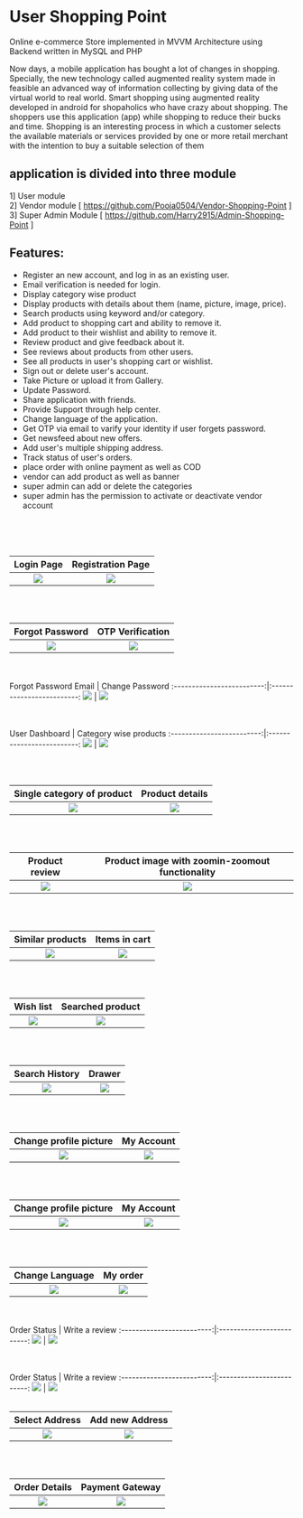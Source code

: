 














# User Shopping Point
Online e-commerce Store implemented in MVVM Architecture using Backend  written in MySQL and PHP

Now days, a mobile application has bought a lot of changes in shopping. Specially, the new technology called augmented reality system made in feasible an advanced way of information collecting by giving data of the virtual world to real world. 
Smart shopping using augmented reality developed in android for shopaholics who have crazy about shopping. The shoppers use this application (app) while shopping to reduce their bucks and time. 
Shopping is an interesting process in which a customer selects the available materials or services provided by one or more retail merchant with the intention to buy a suitable selection of them

##  application is divided into three module
1] User module <br>
2] Vendor module [ https://github.com/Pooja0504/Vendor-Shopping-Point ] <br>
3] Super Admin Module  [ https://github.com/Harry2915/Admin-Shopping-Point ] <br>

## Features: 

- Register an new account, and log in as an existing user.
- Email verification is needed for login.
- Display category wise product
- Display products with details about them (name, picture, image, price). 
- Search products using keyword and/or category.
- Add product to shopping cart and ability to remove it.
- Add product to their wishlist and ability to remove it.
- Review product and give feedback about it.
- See reviews about products from other users.
- See all products in user's shopping cart or wishlist.
- Sign out or delete user's account.
- Take Picture or upload it from Gallery.
- Update Password.
- Share application with friends.
- Provide Support through help center.
- Change language of the application.
- Get OTP via email to varify your identity if user forgets password.
- Get newsfeed about new offers.
- Add user's multiple shipping address.
- Track status of user's orders.
- place order with online payment as well as COD
- vendor can add product as well as banner
- super admin can add or delete the categories
- super admin has the permission to activate or deactivate vendor account




<br><br><br>


Login Page            |  Registration Page
:-------------------------:|:-------------------------:
![](images/7.jpeg)  |  ![](images/26.jpeg)
<br><br>

Forgot Password            |  OTP Verification
:-------------------------:|:-------------------------:
![](images/19.jpeg)  |  ![](images/22.jpeg)

<br><br>
Forgot Password Email          |  Change Password
:-------------------------:|:-------------------------:
![](images/25.jpeg)  |  ![](images/28.jpeg)

<br><br>
User Dashboard         |   Category wise products
:-------------------------:|:-------------------------:
![](images/2.jpeg)  |  ![](images/9.jpeg)

<br><br>

Single category of product        |   Product details
:-------------------------:|:-------------------------:
![](images/6.jpeg)  |  ![](images/10.jpeg)
<br><br>

Product review        |   Product image with zoomin-zoomout functionality
:-------------------------:|:-------------------------:
![](images/23.jpeg)  |  ![](images/14.jpeg)
<br><br>

Similar products        |   Items in cart
:-------------------------:|:-------------------------:
![](images/1.jpeg)  |  ![](images/27.jpeg)
<br><br>

Wish list        |   Searched product
:-------------------------:|:-------------------------:
![](images/11.jpeg)  |  ![](images/12.jpeg)

<br><br>

Search History        |  Drawer
:-------------------------:|:-------------------------:
![](images/4.jpeg)  |  ![](images/21.jpeg)
<br><br>

Change profile picture       |  My Account
:-------------------------:|:-------------------------:
![](images/3.jpeg)  |  ![](images/24.jpeg)
<br><br>

Change profile picture       |  My Account
:-------------------------:|:-------------------------:
![](images/3.jpeg)  |  ![](images/24.jpeg)
<br><br>

Change Language      |  My order
:-------------------------:|:-------------------------:
![](images/15.jpeg)  |  ![](images/5.jpeg)

<br><br>
Order Status     |  Write a review
:-------------------------:|:-------------------------:
![](images/8.jpeg)  |  ![](images/18.jpeg)

<br><br>
Order Status     |  Write a review
:-------------------------:|:-------------------------:
![](images/8.jpeg)  |  ![](images/18.jpeg)
<br><br>

Select Address     |  Add new Address
:-------------------------:|:-------------------------:
![](images/13.jpeg)  |  ![](images/17.jpeg)
<br><br>

Order Details  | Payment Gateway
:-------------------------:|:-------------------------:
![](images/20.jpeg)  |  ![](images/16.jpeg)

<br><br>
